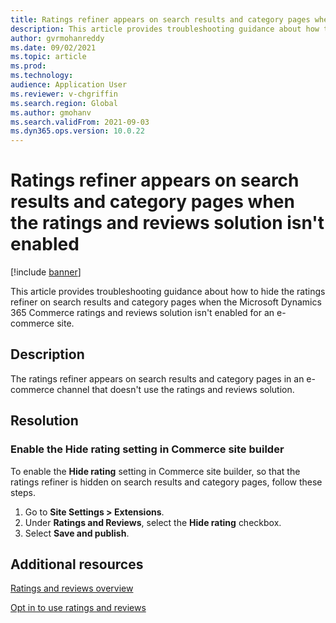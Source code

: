 ```yaml
---
title: Ratings refiner appears on search results and category pages when the ratings and reviews solution isn't enabled
description: This article provides troubleshooting guidance about how to hide the ratings refiner on search results and category pages when the Microsoft Dynamics 365 Commerce ratings and reviews solution isn't enabled for an e-commerce site.
author: gvrmohanreddy
ms.date: 09/02/2021
ms.topic: article
ms.prod: 
ms.technology: 
audience: Application User
ms.reviewer: v-chgriffin
ms.search.region: Global
ms.author: gmohanv
ms.search.validFrom: 2021-09-03
ms.dyn365.ops.version: 10.0.22
---
```


# Ratings refiner appears on search results and category pages when the ratings and reviews solution isn't enabled

[!include [banner](../includes/banner.md)]

This article provides troubleshooting guidance about how to hide the ratings refiner on search results and category pages when the Microsoft Dynamics 365 Commerce ratings and reviews solution isn't enabled for an e-commerce site.

## Description

The ratings refiner appears on search results and category pages in an e-commerce channel that doesn't use the ratings and reviews solution.

## Resolution

### Enable the Hide rating setting in Commerce site builder

To enable the **Hide rating** setting in Commerce site builder, so that the ratings refiner is hidden on search results and category pages, follow these steps.

1. Go to **Site Settings \> Extensions**.
1. Under **Ratings and Reviews**, select the **Hide rating** checkbox.
1. Select **Save and publish**.

## Additional resources

[Ratings and reviews overview](../ratings-reviews-overview.md)

[Opt in to use ratings and reviews](../opt-in-ratings-reviews.md)
